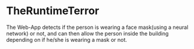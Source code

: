# TheRuntimeTerror
The Web-App detects if the person is wearing a face mask(using a neural network) or not, and can then allow the person inside the building depending on if he/she is wearing a mask or not.

